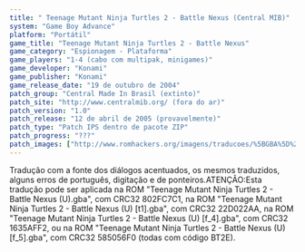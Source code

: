 ```yaml
---
title: " Teenage Mutant Ninja Turtles 2 - Battle Nexus (Central MIB)"
system: "Game Boy Advance"
platform: "Portátil"
game_title: "Teenage Mutant Ninja Turtles 2 - Battle Nexus"
game_category: "Espionagem - Plataforma"
game_players: "1-4 (cabo com multipak, minigames)"
game_developer: "Konami"
game_publisher: "Konami"
game_release_date: "19 de outubro de 2004"
patch_group: "Central Made In Brasil (extinto)"
patch_site: "http://www.centralmib.org/ (fora do ar)"
patch_version: "1.0"
patch_release: "12 de abril de 2005 (provavelmente)"
patch_type: "Patch IPS dentro de pacote ZIP"
patch_progress: "???"
patch_images: ["http://www.romhackers.org/imagens/traducoes/%5BGBA%5D%20Teenage%20Mutant%20Ninja%20Turtles%202%20-%20Battle%20Nexus%20-%20Central%20MIB%20-%201.png","http://www.romhackers.org/imagens/traducoes/%5BGBA%5D%20Teenage%20Mutant%20Ninja%20Turtles%202%20-%20Battle%20Nexus%20-%20Central%20MIB%20-%202.png","http://www.romhackers.org/imagens/traducoes/%5BGBA%5D%20Teenage%20Mutant%20Ninja%20Turtles%202%20-%20Battle%20Nexus%20-%20Central%20MIB%20-%203.png"]
---
```

Tradução com a fonte dos diálogos acentuados, os mesmos traduzidos, alguns erros de português, digitação e de ponteiros.ATENÇÃO:Esta tradução pode ser aplicada na ROM "Teenage Mutant Ninja Turtles 2 - Battle Nexus (U).gba", com CRC32 802FC7C1, na ROM "Teenage Mutant Ninja Turtles 2 - Battle Nexus (U) [t1].gba", com CRC32 22D022AA, na ROM "Teenage Mutant Ninja Turtles 2 - Battle Nexus (U) [f_4].gba", com CRC32 1635AFF2, ou na ROM "Teenage Mutant Ninja Turtles 2 - Battle Nexus (U) [f_5].gba", com CRC32 585056F0 (todas com código BT2E).